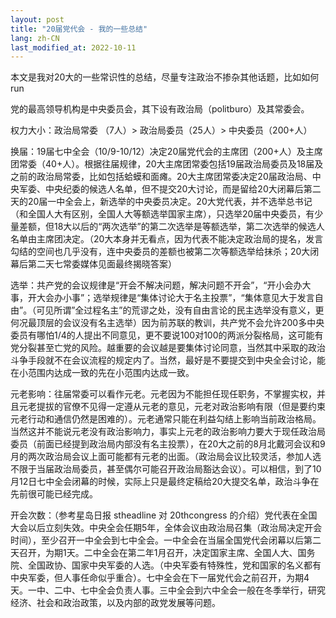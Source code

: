 ```yaml
---
layout: post
title: "20届党代会 - 我的一些总结"
lang: zh-CN
last_modified_at: 2022-10-11
---
```

<!-- This Source Code Form is subject to the terms of the Mozilla Public
   - License, v. 2.0. If a copy of the MPL was not distributed with this
   - file, You can obtain one at https://mozilla.org/MPL/2.0/. -->
本文是我对20大的一些常识性的总结，尽量专注政治不掺杂其他话题，比如如何run

党的最高领导机构是中央委员会，其下设有政治局（politburo）及其常委会。

权力大小：政治局常委 （7人）> 政治局委员（25人）> 中央委员（200+人）

换届：19届七中全会（10/9-10/12）决定20届党代会的主席团（200+人）及主席团常委（40+人）。根据往届规律，20大主席团常委包括19届政治局委员及18届及之前的政治局常委，比如包括蛤蟆和面瘫。20大主席团常委决定20届政治局、中央军委、中央纪委的候选人名单，但不提交20大讨论，而是留给20大闭幕后第二天的20届一中全会上，新选举的中央委员决定。20大党代表，并不选举总书记（和全国人大有区别，全国人大等额选举国家主席），只选举20届中央委员，有少量差额，但18大以后的“两次选举”的第二次选举是等额选举，第二次选举的候选人名单由主席团决定。（20大本身并无看点，因为代表不能决定政治局的提名，发言勾结的空间也几乎没有，连中央委员的差额也被第二次等额选举给抹杀；20大闭幕后第二天七常委媒体见面最终揭晓答案）

选举：共产党的会议规律是“开会不解决问题，解决问题不开会”，“开小会办大事，开大会办小事”；选举规律是“集体讨论大于名主投票”，“集体意见大于发言自由”。（可见所谓”全过程名主”的荒谬之处，没有自由言论的民主选举没有意义，更何况最顶层的会议没有名主选举）因为前苏联的教训，共产党不会允许200多中央委员有哪怕1/4的人提出不同意见，更不要说100对100的两派分裂格局，这可能有党分裂甚至亡党的风险。越重要的会议越是要集体讨论同意，当然其中采取的政治斗争手段就不在会议流程的规定内了。当然，最好是不要提交到中央全会讨论，能在小范围内达成一致的先在小范围内达成一致。

元老影响：往届常委可以看作元老。元老因为不能担任现任职务，不掌握实权，并且元老提拔的官僚不见得一定遵从元老的意见，元老对政治影响有限（但是要约束元老行动和通信仍然是困难的）。元老通常只能在利益勾结上影响当前政治格局。当然这并不能说元老没有政治影响力，事实上元老的政治影响力要大于现任政治局委员（前面已经提到政治局内部没有名主投票），在20大之前的8月北戴河会议和9月的两次政治局会议上面可能都有元老的出面。（政治局会议比较灵活，参加人选不限于当届政治局委员，甚至偶尔可能召开政治局豁达会议）。可以相信，到了10月12日七中全会闭幕的时候，实际上只是最终定稿给20大提交名单，政治斗争在先前很可能已经完成。

开会次数：（参考星岛日报 stheadline 对 20thcongress 的介绍）党代表在全国大会以后立刻失效。中央全会任期5年，全体会议由政治局召集（政治局决定开会时间），至少召开一中全会到七中全会。一中全会在当届全国党代会闭幕以后第二天召开，为期1天。二中全会在第二年1月召开，决定国家主席、全国人大、国务院、全国政协、国家中央军委的人选。（中央军委有特殊性，党和国家的名义都有中央军委，但人事任命似乎重合）。七中全会在下一届党代会之前召开，为期4天。一中、二中、七中全会负责人事。三中全会到六中全会一般在冬季举行，研究经济、社会和政治政策，以及内部的政党发展等问题。

